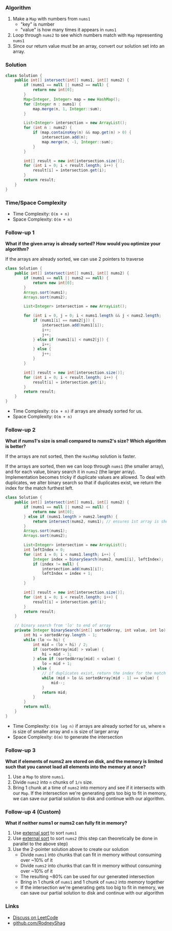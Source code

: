 ### Algorithm

1. Make a `Map` with numbers from `nums1`
    - "key" is number
    - "value" is how many times it appears in `nums1`
1. Loop through `nums2` to see which numbers match with `Map` representing `nums1`
1. Since our return value must be an array, convert our solution set into an array.

### Solution

```java
class Solution {
    public int[] intersect(int[] nums1, int[] nums2) {
        if (nums1 == null || nums2 == null) {
            return new int[0];
        }
        Map<Integer, Integer> map = new HashMap();
        for (Integer n : nums1) {
            map.merge(n, 1, Integer::sum);
        }

        List<Integer> intersection = new ArrayList();
        for (int n : nums2) {
            if (map.containsKey(n) && map.get(n) > 0) {
                intersection.add(n);
                map.merge(n, -1, Integer::sum);
            }
        }

        int[] result = new int[intersection.size()];
        for (int i = 0; i < result.length; i++) {
            result[i] = intersection.get(i);
        }
        return result;
    }
}
```

### Time/Space Complexity

-  Time Complexity: `O(m + n)`
- Space Complexity: `O(m + n)`

### Follow-up 1

__What if the given array is already sorted? How would you optimize your algorithm?__

If the arrays are already sorted, we can use 2 pointers to traverse

```java
class Solution {
    public int[] intersect(int[] nums1, int[] nums2) {
        if (nums1 == null || nums2 == null) {
            return new int[0];
        }
        Arrays.sort(nums1);
        Arrays.sort(nums2);

        List<Integer> intersection = new ArrayList();

        for (int i = 0, j = 0; i < nums1.length && j < nums2.length;  ) {
            if (nums1[i] == nums2[j]) {
                intersection.add(nums1[i]);
                i++;
                j++;
            } else if (nums1[i] < nums2[j]) {
                i++;
            } else {
                j++;
            }
        }

        int[] result = new int[intersection.size()];
        for (int i = 0; i < result.length; i++) {
            result[i] = intersection.get(i);
        }
        return result;
    }
}
```

-  Time Complexity: `O(m + n)` if arrays are already sorted for us.
- Space Complexity: `O(m + n)`

### Follow-up 2

__What if nums1's size is small compared to nums2's size? Which algorithm is better?__

If the arrays are not sorted, then the `HashMap` solution is faster.

If the arrays are sorted, then we can loop through `nums1` (the smaller array), and for each value, binary search it in `nums2` (the larger array). Implementation becomes tricky if duplicate values are allowed. To deal with duplicates, we alter binary search so that if duplicates exist, we return the index for the match furthest left.

```java
class Solution {
    public int[] intersect(int[] nums1, int[] nums2) {
        if (nums1 == null || nums2 == null) {
            return new int[0];
        } else if (nums1.length > nums2.length) {
            return intersect(nums2, nums1); // ensures 1st array is shorter than 2nd.
        }
        Arrays.sort(nums1);
        Arrays.sort(nums2);

        List<Integer> intersection = new ArrayList();
        int leftIndex = 0;
        for (int i = 0; i < nums1.length; i++) {
            Integer index = binarySearch(nums2, nums1[i], leftIndex);
            if (index != null) {
                intersection.add(nums1[i]);
                leftIndex = index + 1;
            }
        }

        int[] result = new int[intersection.size()];
        for (int i = 0; i < result.length; i++) {
            result[i] = intersection.get(i);
        }
        return result;
    }

    // binary search from 'lo' to end of array
    private Integer binarySearch(int[] sortedArray, int value, int lo) {
        int hi = sortedArray.length - 1;
        while (lo <= hi) {
            int mid = (lo + hi) / 2;
            if (sortedArray[mid] > value) {
                hi = mid - 1;
            } else if (sortedArray[mid] < value) {
                lo = mid + 1;
            } else {
                // if duplicates exist, return the index for the match furthest left.
                while (mid > lo && sortedArray[mid - 1] == value) {
                    mid--;
                }
                return mid;
            }
        }
        return null;
    }
}
```

-  Time Complexity: `O(m log n)` if arrays are already sorted for us, where `m` is size of smaller array and `n` is size of larger array
- Space Complexity: `O(m)` to generate the intersection

### Follow-up 3

__What if elements of nums2 are stored on disk, and the memory is limited such that you cannot load all elements into the memory at once?__

1. Use a `Map` to store `nums1`.
1. Divide `nums2` into `n` chunks of `1/n` size.
1. Bring 1 chunk at a time of `nums2` into memory and see if it intersects with our `Map`. If the intersection we're generating gets too big to fit in memory, we can save our partial solution to disk and continue with our algorithm.

### Follow-up 4 (Custom)

__What if neither nums1 or nums2 can fully fit in memory?__

1. Use [external sort](https://en.wikipedia.org/wiki/External_sorting) to sort `nums1`
1. Use [external sort](https://en.wikipedia.org/wiki/External_sorting) to sort `nums2` (this step can theoretically be done in parallel to the above step)
1. Use the 2-pointer solution above to create our solution
    - Divide `nums1` into chunks that can fit in memory without consuming over ~10% of it
    - Divide `nums2` into chunks that can fit in memory without consuming over ~10% of it
    - The resulting ~80% can be used for our generated intersection
    - Bring in 1 chunk of `nums1` and 1 chunk of `nums2` into memory together
    - If the intersection we're generating gets too big to fit in memory, we can save our partial solution to disk and continue with our algorithm


### Links

- [Discuss on LeetCode](https://leetcode.com/problems/intersection-of-two-arrays-ii/discuss/439955)
- [github.com/RodneyShag](https://github.com/RodneyShag)
